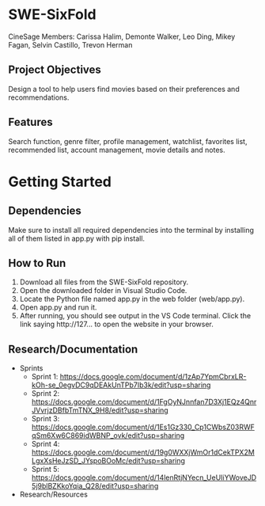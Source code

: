 # SWE-SixFold
CineSage Members: Carissa Halim, Demonte Walker, Leo Ding, Mikey Fagan, Selvin Castillo, Trevon Herman

## Project Objectives
Design a tool to help users find movies based on their preferences and recommendations.
## Features
Search function, genre filter, profile management, watchlist, favorites list, recommended list, account management, movie details and notes.

# Getting Started
## Dependencies
Make sure to install all required dependencies into the terminal by installing all of them listed in app.py with pip install.

## How to Run
1. Download all files from the SWE-SixFold repository. 
2. Open the downloaded folder in Visual Studio Code. 
3. Locate the Python file named app.py in the web folder (web/app.py). 
4. Open app.py and run it.
5. After running, you should see output in the VS Code terminal. Click the link saying http://127... to open the website in your browser.

## Research/Documentation
 - Sprints
     - Sprint 1: https://docs.google.com/document/d/1zAp7YpmCbrxLR-kOh-se_0egvDC9qDEAkUnTPb7Ib3k/edit?usp=sharing
     - Sprint 2: https://docs.google.com/document/d/1FgOyNJnnfan7D3Xj1EQz4QnrJVvrjzDBfbTmTNX_9H8/edit?usp=sharing
     - Sprint 3: https://docs.google.com/document/d/1Es1Gz330_Cp1CWbsZ03RWFqSm6Xw6C869idWBNP_ovk/edit?usp=sharing
     - Sprint 4: https://docs.google.com/document/d/19g0WXXjWmOr1dCekTPX2MLgxXsHeJzSD_JYspoBOoMc/edit?usp=sharing
     - Sprint 5: https://docs.google.com/document/d/14lenRtjNYecn_UeUIiYWoveJD5j9blBZKkoYqia_Q28/edit?usp=sharing
 - Research/Resources
